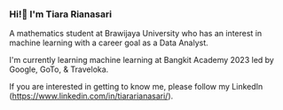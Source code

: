 ### Hi!👋 I'm Tiara Rianasari

A mathematics student at Brawijaya University who has an interest in machine learning with a career goal as a Data Analyst.

I'm currently learning machine learning at Bangkit Academy 2023 led by Google, GoTo, & Traveloka.

If you are interested in getting to know me, please follow my LinkedIn (https://www.linkedin.com/in/tiararianasari/).



<!--
**tiarariansa/tiarariansa** is a ✨ _special_ ✨ repository because its `README.md` (this file) appears on your GitHub profile.

Here are some ideas to get you started:

- 🔭 I’m currently working on ...
- 🌱 I’m currently learning ...
- 👯 I’m looking to collaborate on ...
- 🤔 I’m looking for help with ...
- 💬 Ask me about ...
- 📫 How to reach me: ...
- 😄 Pronouns: ...
- ⚡ Fun fact: ...
-->
